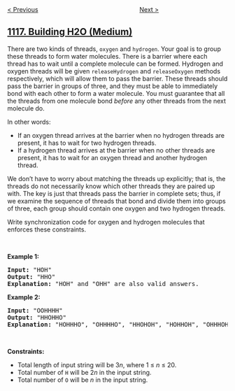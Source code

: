 <!--|This file generated by command(leetcode description); DO NOT EDIT.    |-->
<!--+----------------------------------------------------------------------+-->
<!--|@author    openset <openset.wang@gmail.com>                           |-->
<!--|@link      https://github.com/openset                                 |-->
<!--|@home      https://github.com/openset/leetcode                        |-->
<!--+----------------------------------------------------------------------+-->

[< Previous](https://github.com/openset/leetcode/tree/master/problems/print-zero-even-odd "Print Zero Even Odd")
　　　　　　　　　　　　　　　　
[Next >](https://github.com/openset/leetcode/tree/master/problems/number-of-days-in-a-month "Number of Days in a Month")

## [1117. Building H2O (Medium)](https://leetcode.com/problems/building-h2o "H2O 生成")

<p>There are two kinds of threads, <code>oxygen</code> and <code>hydrogen</code>. Your goal is to group these threads to form water molecules.&nbsp;There is a barrier where each thread has to&nbsp;wait until a complete molecule can be formed. Hydrogen and oxygen threads will be given <code>releaseHydrogen</code>&nbsp;and <code>releaseOxygen</code>&nbsp;methods respectively, which will allow them to pass the barrier. These threads should pass the barrier in groups of three, and they must be able to immediately bond with each other to form a water molecule.&nbsp;You must guarantee that all the threads from one molecule bond <em>before</em> any other threads from the next molecule do.</p>

<p>In other words:</p>

<ul>
	<li>If an oxygen thread arrives at the barrier when no hydrogen threads are present, it has to wait for two hydrogen threads.</li>
	<li>If a hydrogen thread arrives at the barrier when no other threads are present, it has to wait for an oxygen thread and another hydrogen thread.</li>
</ul>

<p>We don&rsquo;t have to worry about matching the threads up explicitly; that is, the threads do not necessarily know which other threads they are paired up with. The key is just that threads pass the barrier in complete sets; thus, if we examine the sequence of threads that bond and divide them into groups of three, each group should contain one oxygen and two hydrogen threads.</p>

<p>Write synchronization code for oxygen and hydrogen molecules that enforces these constraints.</p>

<div>
<p>&nbsp;</p>
</div>

<div>
<p><strong>Example 1:</strong></p>

<pre>
<strong>Input: </strong><span id="example-input-1-1">&quot;HOH&quot;</span>
<strong>Output: </strong><span id="example-output-1">&quot;HHO&quot;
<strong>Explanation:</strong> &quot;HOH&quot; and &quot;OHH&quot; are also valid answers.</span>
</pre>

<div>
<p><strong>Example 2:</strong></p>

<pre>
<strong>Input: </strong><span id="example-input-1-1">&quot;OOHHHH&quot;</span>
<strong>Output: </strong><span id="example-output-1">&quot;HHOHHO&quot;
<strong>Explanation:</strong> &quot;HOHHHO&quot;, &quot;OHHHHO&quot;, &quot;HHOHOH&quot;, &quot;HOHHOH&quot;, &quot;OHHHOH&quot;, &quot;HHOOHH&quot;, &quot;HOHOHH&quot; and &quot;OHHOHH&quot; are also valid answers.</span>
</pre>
</div>
</div>

<p>&nbsp;</p>
<p><strong>Constraints:</strong></p>

<ul>
	<li>Total length of input string will be 3<em>n</em>, where 1 &le;&nbsp;<em>n</em>&nbsp;&le; 20.</li>
	<li>Total number of <code>H</code> will be 2<em>n</em>&nbsp;in the input string.</li>
	<li>Total number of <code>O</code> will&nbsp;be <em>n</em>&nbsp;in the input&nbsp;string.</li>
</ul>
